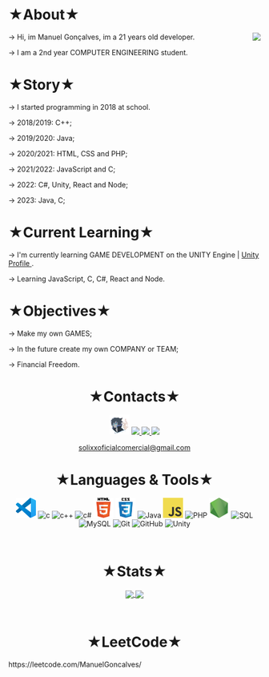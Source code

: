 <h1> ★About★ </h1>

<Img align="right" paddingTop="10" src="https://lanyard.cnrad.dev/api/462423636075216896?bg=none&showDisplayName=true"/>
<p> -> Hi, im Manuel Gonçalves, im a 21 years old developer. </p>
<p> -> I am a 2nd year COMPUTER ENGINEERING student. </p>

<h1> ★Story★ </h1>

<p> -> I started programming in 2018 at school. </p>
<p> -> 2018/2019: C++; </p>
<p> -> 2019/2020: Java; </p>
<p> -> 2020/2021: HTML, CSS and PHP; </p>
<p> -> 2021/2022: JavaScript and C; </p>
<p> -> 2022: C#, Unity, React and Node; </p>
<p> -> 2023: Java, C; </p>

<h1> ★Current Learning★ </h1>

<p> -> I'm currently learning GAME DEVELOPMENT on the UNITY Engine | <a target=”_blank” href="https://learn.unity.com/u/5ff22d0fedbc2a002ba486f3?tab=profile"> Unity Profile </a>. </p>
<p> -> Learning JavaScript, C, C#, React and Node. </p>

<h1> ★Objectives★ </h1>

<p> -> Make my own GAMES; </p>
<p> -> In the future create my own COMPANY or TEAM; </p>
<p> -> Financial Freedom. </p>

<h1 align="center"> ★Contacts★ </h1>

<p align="center">
   <a target=”_blank”>
      <img width="40px" src="solixx_png.png">
  </a>
  <a target=”_blank” href="https://www.linkedin.com/in/manuel-gon%C3%A7alves-8717401a4/">
      <img width="40px" src="https://cdn-icons-png.flaticon.com/512/174/174857.png">
  </a>
  <a target=”_blank” href="https://twitter.com/Solixx4">
      <img width="40px" src="https://upload.wikimedia.org/wikipedia/pt/thumb/3/3d/Twitter_logo_2012.svg/1200px-Twitter_logo_2012.svg.png">
  </a>
  <a target="_blank">
      <img width="40px" src="https://logodownload.org/wp-content/uploads/2017/11/discord-logo-4-1.png">
  </a>
</p>

<p align="center"> <a target=”_blank” href="mailto:solixxoficialcomercial@gmail.com">solixxoficialcomercial@gmail.com</a> </p>

<h1 align="center"> ★Languages & Tools★ </h1>

<p align="center">
<img alt="Visual Studio Code" width="40px" src="https://raw.githubusercontent.com/github/explore/80688e429a7d4ef2fca1e82350fe8e3517d3494d/topics/visual-studio-code/visual-studio-code.png" />
<img alt="c" width="40px" src="https://img.icons8.com/color/480/c-programming.png" />
<img alt="c++" width="34px" src="https://user-images.githubusercontent.com/42747200/46140125-da084900-c26d-11e8-8ea7-c45ae6306309.png" />
<img alt="c#" width="40px" src="https://iconape.com/wp-content/png_logo_vector/c.png" />
<img alt="HTML5" width="40px" src="https://raw.githubusercontent.com/github/explore/80688e429a7d4ef2fca1e82350fe8e3517d3494d/topics/html/html.png" />
<img alt="CSS3" width="40px" src="https://raw.githubusercontent.com/github/explore/80688e429a7d4ef2fca1e82350fe8e3517d3494d/topics/css/css.png" />
<img alt="Java" width="40px" src="https://cdn-icons-png.flaticon.com/512/226/226777.png" />
<img alt="JavaScript" width="40px" src="https://raw.githubusercontent.com/github/explore/80688e429a7d4ef2fca1e82350fe8e3517d3494d/topics/javascript/javascript.png" />
<img alt="PHP" width="40px" src="https://cdn-icons-png.flaticon.com/512/919/919830.png" />
<img alt="Node.js" width="40px" src="https://raw.githubusercontent.com/github/explore/80688e429a7d4ef2fca1e82350fe8e3517d3494d/topics/nodejs/nodejs.png" />
<img alt="SQL" width="40px" src="https://cdn2.iconfinder.com/data/icons/programming-50/64/206_programming-sql-data-database-512.png" />
<img alt="MySQL" width="40px" src="https://icons-for-free.com/iconfiles/png/512/development+logo+mysql+icon-1320184807686758112.png" />
<img alt="Git" width="40px" src="https://upload.wikimedia.org/wikipedia/commons/thumb/3/3f/Git_icon.svg/1024px-Git_icon.svg.png" />
<img alt="GitHub" width="40px" src="https://cdn-icons-png.flaticon.com/512/25/25231.png" />
<img alt="Unity" width="65px" src="https://logos-world.net/wp-content/uploads/2021/11/Unity-Emblem.png" />
</p>
  
<br>

<h1 align="center"> ★Stats★ </h1>

<p align="center">
  <a href="https://github.com/Solixx">
    <img align="center" height="150em" src="https://github-readme-stats.vercel.app/api?username=Solixx&show_icons=true&include_all_commits=true&count_private=true&hide_border=true&theme=github_dark" />
  </a>
  <a href="https://github.com/Solixx">
    <img align="center" height="150em" src="https://github-readme-stats.vercel.app/api/top-langs/?username=Solixx&show_icons=true&include_all_commits=true&count_private=true&layout=compact&hide_border=true&theme=github_dark" />
  </a>
</p>

<br>

<h1 align="center"> ★LeetCode★ </h1>
https://leetcode.com/ManuelGoncalves/

<!---

- 👋 Hi, I’m @Solixx
- 👀 I’m interested in web development and game development
- 🌱 I’m currently learning html, css, php, javascript e mysql.
- 💞️ I’m looking to collaborate on ...
- 📫 How to reach me manuel_jose_2002@hotmail.com

Solixx/Solixx is a ✨ special ✨ repository because its `README.md` (this file) appears on your GitHub profile.
You can click the Preview link to take a look at your changes.
--->
